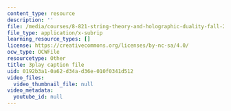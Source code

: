 ```yaml
---
content_type: resource
description: ''
file: /media/courses/8-821-string-theory-and-holographic-duality-fall-2014/0192b3a10a62d34ad36e010f0341d512_jhyWwA_bJ5A.srt
file_type: application/x-subrip
learning_resource_types: []
license: https://creativecommons.org/licenses/by-nc-sa/4.0/
ocw_type: OCWFile
resourcetype: Other
title: 3play caption file
uid: 0192b3a1-0a62-d34a-d36e-010f0341d512
video_files:
  video_thumbnail_file: null
video_metadata:
  youtube_id: null
---
```


